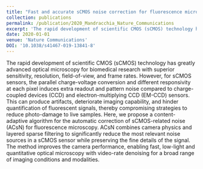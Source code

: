 ```yaml
---
title: "Fast and accurate sCMOS noise correction for fluorescence microscopy"
collection: publications
permalink: /publication/2020_Mandracchia_Nature_Communications
excerpt: 'The rapid development of scientific CMOS (sCMOS) technology has greatly advanced optical microscopy for biomedical research with superior sensitivity, resolution, field-of-view, and frame rates. However, for sCMOS sensors, the parallel charge-voltage conversion and different responsivity at each pixel induces extra readout and pattern noise compared to charge-coupled devices (CCD) and electron-multiplying CCD (EM-CCD) sensors. This can produce artifacts, deteriorate imaging capability, and hinder quantification of fluorescent signals, thereby compromising strategies to reduce photo-damage to live samples. Here, we propose a content-adaptive algorithm for the automatic correction of sCMOS-related noise (ACsN) for fluorescence microscopy. ACsN combines camera physics and layered sparse filtering to significantly reduce the most relevant noise sources in a sCMOS sensor while preserving the fine details of the signal. The method improves the camera performance, enabling fast, low-light and quantitative optical microscopy with video-rate denoising for a broad range of imaging conditions and modalities.'
date: 2020-01-01
venue: 'Nature Communications'
DOI: '10.1038/s41467-019-13841-8'
---
```

The rapid development of scientific CMOS (sCMOS) technology has greatly advanced optical microscopy for biomedical research with superior sensitivity, resolution, field-of-view, and frame rates. However, for sCMOS sensors, the parallel charge-voltage conversion and different responsivity at each pixel induces extra readout and pattern noise compared to charge-coupled devices (CCD) and electron-multiplying CCD (EM-CCD) sensors. This can produce artifacts, deteriorate imaging capability, and hinder quantification of fluorescent signals, thereby compromising strategies to reduce photo-damage to live samples. Here, we propose a content-adaptive algorithm for the automatic correction of sCMOS-related noise (ACsN) for fluorescence microscopy. ACsN combines camera physics and layered sparse filtering to significantly reduce the most relevant noise sources in a sCMOS sensor while preserving the fine details of the signal. The method improves the camera performance, enabling fast, low-light and quantitative optical microscopy with video-rate denoising for a broad range of imaging conditions and modalities.
